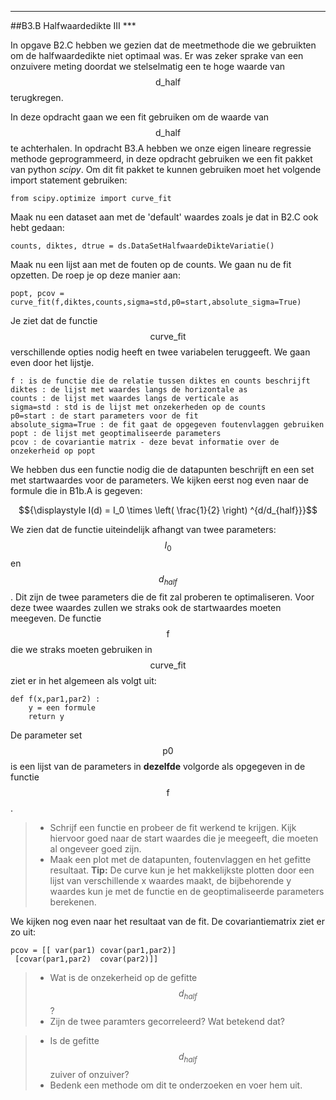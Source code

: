 *****
<a name="B3.B"></a>

##B3.B Halfwaardedikte III ***

In opgave B2.C hebben we gezien dat de meetmethode die we gebruikten om de halfwaardedikte niet optimaal was. Er was zeker sprake van een onzuivere meting doordat we stelselmatig een te hoge waarde van $$\text{d_half}$$ terugkregen. 

In deze opdracht gaan we een fit gebruiken om de waarde van $$\text{d_half}$$ te achterhalen. In opdracht B3.A hebben we onze eigen lineare regressie methode geprogrammeerd, in deze opdracht gebruiken we een fit pakket van python *scipy*. Om dit fit pakket te kunnen gebruiken moet het volgende import statement gebruiken: 

	from scipy.optimize import curve_fit

Maak nu een dataset aan met de 'default' waardes zoals je dat in B2.C ook hebt gedaan: 

	counts, diktes, dtrue = ds.DataSetHalfwaardeDikteVariatie()

Maak nu een lijst aan met de fouten op de counts.
We gaan nu de fit opzetten. De roep je op deze manier aan: 

	popt, pcov = curve_fit(f,diktes,counts,sigma=std,p0=start,absolute_sigma=True)

Je ziet dat de functie $$\text{curve_fit}$$ verschillende opties nodig heeft en twee variabelen teruggeeft. We gaan even door het lijstje.

	f : is de functie die de relatie tussen diktes en counts beschrijft
	diktes : de lijst met waardes langs de horizontale as
	counts : de lijst met waardes langs de verticale as
	sigma=std : std is de lijst met onzekerheden op de counts
	p0=start : de start parameters voor de fit
	absolute_sigma=True : de fit gaat de opgegeven foutenvlaggen gebruiken
	popt : de lijst met geoptimaliseerde parameters
	pcov : de covariantie matrix - deze bevat informatie over de onzekerheid op popt

We hebben dus een functie nodig die de datapunten beschrijft en een set met startwaardes voor de parameters. We kijken eerst nog even naar de formule die in B1b.A is gegeven:

$${\displaystyle I(d) = I_0 \times \left( \frac{1}{2} \right) ^{d/d_{half}}}$$

We zien dat de functie uiteindelijk afhangt van twee parameters: $$I_0$$ en $$d_{half}$$. Dit zijn de twee parameters die de fit zal proberen te optimaliseren. Voor deze twee waardes zullen we straks ook de startwaardes moeten meegeven. De functie $$\text{f}$$ die we straks moeten gebruiken in $$\text{curve_fit}$$ ziet er in het algemeen als volgt uit: 

	def f(x,par1,par2) :
		y = een formule
		return y

De parameter set $$\text{p0}$$ is een lijst van de parameters in **dezelfde** volgorde als opgegeven in de functie $$\text{f}$$. 

> * Schrijf een functie en probeer de fit werkend te krijgen. Kijk hiervoor goed naar de start waardes die je meegeeft, die moeten al ongeveer goed zijn. 
> * Maak een plot met de datapunten, foutenvlaggen en het gefitte resultaat.  **Tip:** De curve kun je het makkelijkste plotten door een lijst van verschillende x waardes maakt, de bijbehorende y waardes kun je met de functie en de geoptimaliseerde parameters berekenen.

We kijken nog even naar het resultaat van de fit. De covariantiematrix ziet er zo uit: 

	pcov = [[ var(par1) covar(par1,par2)]
	 [covar(par1,par2)  covar(par2)]]

> * Wat is de onzekerheid op de gefitte $$d_{half}$$? 
> * Zijn de twee paramters  gecorreleerd?  Wat betekend dat?

> * Is de gefitte $$d_{half}$$ zuiver of onzuiver? 
> * Bedenk een methode om dit te onderzoeken en voer hem uit.

